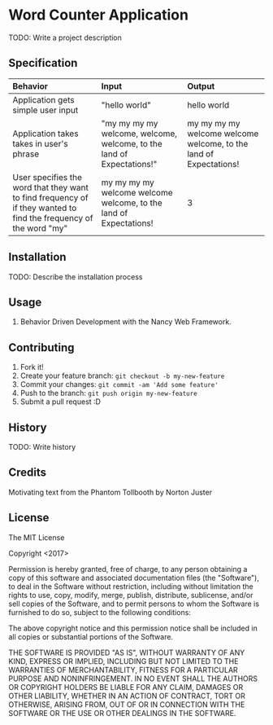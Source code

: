 # Word Counter Application

TODO: Write a project description

## Specification

| Behavior | Input | Output |
| :-------------     | :------------- | :------------- |
| Application gets simple user input | "hello world" | hello world |
| Application takes takes in user's phrase | "my my my my welcome, welcome, welcome, to the land of Expectations!" | my my my my welcome welcome welcome, to the land of Expectations! |
| User specifies the word that they want to find frequency of if they wanted to find the frequency of the word "my" | my my my my welcome welcome welcome, to the land of Expectations! | 3 |



## Installation

TODO: Describe the installation process

## Usage

1. Behavior Driven Development with the  Nancy Web Framework.

## Contributing

1. Fork it!
2. Create your feature branch: `git checkout -b my-new-feature`
3. Commit your changes: `git commit -am 'Add some feature'`
4. Push to the branch: `git push origin my-new-feature`
5. Submit a pull request :D

## History

TODO: Write history

## Credits

Motivating text from the Phantom Tollbooth by Norton Juster

## License

The MIT License

Copyright <2017> <Ethan Luts>

Permission is hereby granted, free of charge, to any person obtaining a copy of this software and associated documentation files (the "Software"), to deal in the Software without restriction, including without limitation the rights to use, copy, modify, merge, publish, distribute, sublicense, and/or sell copies of the Software, and to permit persons to whom the Software is furnished to do so, subject to the following conditions:

The above copyright notice and this permission notice shall be included in all copies or substantial portions of the Software.

THE SOFTWARE IS PROVIDED "AS IS", WITHOUT WARRANTY OF ANY KIND, EXPRESS OR IMPLIED, INCLUDING BUT NOT LIMITED TO THE WARRANTIES OF MERCHANTABILITY, FITNESS FOR A PARTICULAR PURPOSE AND NONINFRINGEMENT. IN NO EVENT SHALL THE AUTHORS OR COPYRIGHT HOLDERS BE LIABLE FOR ANY CLAIM, DAMAGES OR OTHER LIABILITY, WHETHER IN AN ACTION OF CONTRACT, TORT OR OTHERWISE, ARISING FROM, OUT OF OR IN CONNECTION WITH THE SOFTWARE OR THE USE OR OTHER DEALINGS IN THE SOFTWARE.
